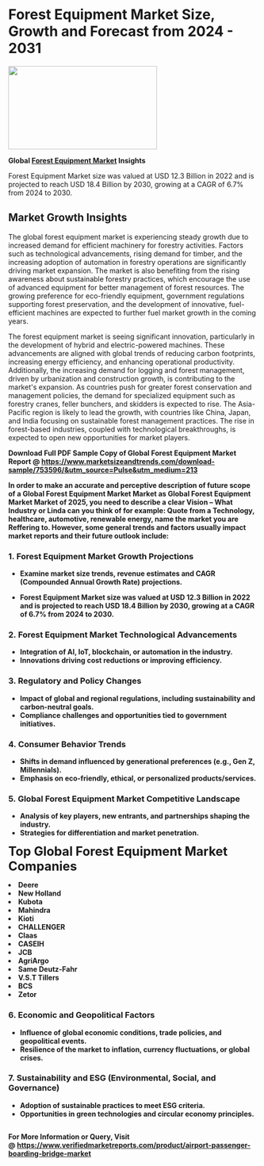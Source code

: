 <H1>Forest Equipment Market Size, Growth and Forecast from 2024 - 2031</H1><img class="aligncenter size-medium wp-image-584254" src="https://thirdeyenews.in/wp-content/uploads/2024/09/Global-Market-Research-300x168.jpeg" alt="" width="300" height="168" /><p><strong>Global&nbsp;<a href="https://www.marketsizeandtrends.com/download-sample/753596/&amp;utm_source=Pulse&amp;utm_medium=213">Forest Equipment Market</a> Insights</strong></p><p>Forest Equipment Market size was valued at USD 12.3 Billion in 2022 and is projected to reach USD 18.4 Billion by 2030, growing at a CAGR of 6.7% from 2024 to 2030.</p><p><h2>Market Growth Insights</h2> <p>The global forest equipment market is experiencing steady growth due to increased demand for efficient machinery for forestry activities. Factors such as technological advancements, rising demand for timber, and the increasing adoption of automation in forestry operations are significantly driving market expansion. The market is also benefiting from the rising awareness about sustainable forestry practices, which encourage the use of advanced equipment for better management of forest resources. The growing preference for eco-friendly equipment, government regulations supporting forest preservation, and the development of innovative, fuel-efficient machines are expected to further fuel market growth in the coming years.</p> <p><strong></strong></p> <p>The forest equipment market is seeing significant innovation, particularly in the development of hybrid and electric-powered machines. These advancements are aligned with global trends of reducing carbon footprints, increasing energy efficiency, and enhancing operational productivity. Additionally, the increasing demand for logging and forest management, driven by urbanization and construction growth, is contributing to the market's expansion. As countries push for greater forest conservation and management policies, the demand for specialized equipment such as forestry cranes, feller bunchers, and skidders is expected to rise. The Asia-Pacific region is likely to lead the growth, with countries like China, Japan, and India focusing on sustainable forest management practices. The rise in forest-based industries, coupled with technological breakthroughs, is expected to open new opportunities for market players. <p><strong></p><p><span class=""><strong>Download Full PDF Sample Copy of Global Forest Equipment Market Report</strong> @ <a href="https://www.marketsizeandtrends.com/download-sample/753596/&amp;utm_source=Pulse&amp;utm_medium=213" target="_blank">https://www.marketsizeandtrends.com/download-sample/753596/&amp;utm_source=Pulse&amp;utm_medium=213</a></span></p><p>In order to make an accurate and perceptive description of future scope of a Global&nbsp;Forest Equipment Market Market as Global&nbsp;Forest Equipment Market Market of 2025, you need to describe a clear Vision &ndash; What Industry or Linda can you think of for example: Quote from a Technology, healthcare, automotive, renewable energy, name the market you are Reffering to. However, some general trends and factors usually impact market reports and their future outlook include:</p><h3>1.&nbsp;<strong>Forest Equipment Market Growth Projections</strong></h3><ul><li>Examine market size trends, revenue estimates and CAGR (Compounded Annual Growth Rate) projections.</li><li><p>Forest Equipment Market size was valued at USD 12.3 Billion in 2022 and is projected to reach USD 18.4 Billion by 2030, growing at a CAGR of 6.7% from 2024 to 2030.</p></li></ul><h3>2.&nbsp;<strong>Forest Equipment Market Technological Advancements</strong></h3><ul><li>Integration of AI, IoT, blockchain, or automation in the industry.</li><li>Innovations driving cost reductions or improving efficiency.</li></ul><h3>3.&nbsp;<strong>Regulatory and Policy Changes</strong></h3><ul><li>Impact of global and regional regulations, including sustainability and carbon-neutral goals.</li><li>Compliance challenges and opportunities tied to government initiatives.</li></ul><h3>4.&nbsp;<strong>Consumer Behavior Trends</strong></h3><ul><li>Shifts in demand influenced by generational preferences (e.g., Gen Z, Millennials).</li><li>Emphasis on eco-friendly, ethical, or personalized products/services.</li></ul><h3>5.&nbsp;<strong>Global Forest Equipment Market Competitive Landscape</strong></h3><ul><li>Analysis of key players, new entrants, and partnerships shaping the industry.</li><li>Strategies for differentiation and market penetration.</li></ul><p data-pm-slice="1 1 []"><span style="color: inherit; font-family: inherit; font-size: 25px;">Top Global Forest Equipment Market Companies</span></p><div class="" data-test-id=""><p><li>Deere</li><li> New Holland</li><li> Kubota</li><li> Mahindra</li><li> Kioti</li><li> CHALLENGER</li><li> Claas</li><li> CASEIH</li><li> JCB</li><li> AgriArgo</li><li> Same Deutz-Fahr</li><li> V.S.T Tillers</li><li> BCS</li><li> Zetor</li></p></div><h3>6.&nbsp;<strong>Economic and Geopolitical Factors</strong></h3><ul><li>Influence of global economic conditions, trade policies, and geopolitical events.</li><li>Resilience of the market to inflation, currency fluctuations, or global crises.</li></ul><h3>7.&nbsp;<strong>Sustainability and ESG (Environmental, Social, and Governance)</strong></h3><ul><li>Adoption of sustainable practices to meet ESG criteria.</li><li>Opportunities in green technologies and circular economy principles.</li></ul><h2><strong style="font-size: 14px;">For More Information or Query, Visit @&nbsp;</strong><a style="background-color: #ffffff; font-size: 14px;" href="https://www.marketsizeandtrends.com/report/forest-equipment-market/" target="_blank">https://www.verifiedmarketreports.com/product/airport-passenger-boarding-bridge-market</a></h2>
